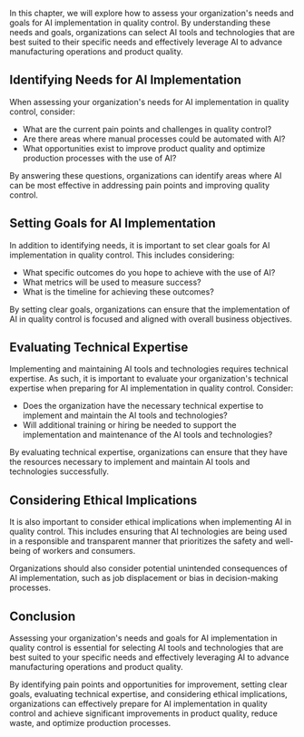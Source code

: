 

In this chapter, we will explore how to assess your organization's needs and goals for AI implementation in quality control. By understanding these needs and goals, organizations can select AI tools and technologies that are best suited to their specific needs and effectively leverage AI to advance manufacturing operations and product quality.

Identifying Needs for AI Implementation
---------------------------------------

When assessing your organization's needs for AI implementation in quality control, consider:

* What are the current pain points and challenges in quality control?
* Are there areas where manual processes could be automated with AI?
* What opportunities exist to improve product quality and optimize production processes with the use of AI?

By answering these questions, organizations can identify areas where AI can be most effective in addressing pain points and improving quality control.

Setting Goals for AI Implementation
-----------------------------------

In addition to identifying needs, it is important to set clear goals for AI implementation in quality control. This includes considering:

* What specific outcomes do you hope to achieve with the use of AI?
* What metrics will be used to measure success?
* What is the timeline for achieving these outcomes?

By setting clear goals, organizations can ensure that the implementation of AI in quality control is focused and aligned with overall business objectives.

Evaluating Technical Expertise
------------------------------

Implementing and maintaining AI tools and technologies requires technical expertise. As such, it is important to evaluate your organization's technical expertise when preparing for AI implementation in quality control. Consider:

* Does the organization have the necessary technical expertise to implement and maintain the AI tools and technologies?
* Will additional training or hiring be needed to support the implementation and maintenance of the AI tools and technologies?

By evaluating technical expertise, organizations can ensure that they have the resources necessary to implement and maintain AI tools and technologies successfully.

Considering Ethical Implications
--------------------------------

It is also important to consider ethical implications when implementing AI in quality control. This includes ensuring that AI technologies are being used in a responsible and transparent manner that prioritizes the safety and well-being of workers and consumers.

Organizations should also consider potential unintended consequences of AI implementation, such as job displacement or bias in decision-making processes.

Conclusion
----------

Assessing your organization's needs and goals for AI implementation in quality control is essential for selecting AI tools and technologies that are best suited to your specific needs and effectively leveraging AI to advance manufacturing operations and product quality.

By identifying pain points and opportunities for improvement, setting clear goals, evaluating technical expertise, and considering ethical implications, organizations can effectively prepare for AI implementation in quality control and achieve significant improvements in product quality, reduce waste, and optimize production processes.
